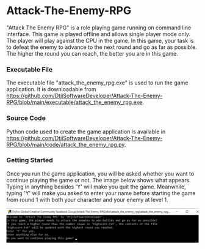 # Attack-The-Enemy-RPG

"Attack The Enemy RPG" is a role playing game running on command line interface. This game is played offline
and allows single player mode only. The player will play against the CPU in the game. In this game, your task
is to defeat the enemy to advance to the next round and go as far as possible. The higher the round you can
reach, the better you are in this game.

### Executable File

The executable file "attack_the_enemy_rpg.exe" is used to run the game application. It is downloadable from
https://github.com/DtjiSoftwareDeveloper/Attack-The-Enemy-RPG/blob/main/executable/attack_the_enemy_rpg.exe.

### Source Code

Python code used to create the game application is available in
https://github.com/DtjiSoftwareDeveloper/Attack-The-Enemy-RPG/blob/main/code/attack_the_enemy_rpg.py.

### Getting Started

Once you run the game application, you will be asked whether you want to continue playing the game or not.
The image below shows what appears. Typing in anything besides 'Y' will make you quit the game. Meanwhile,
typing 'Y' will make you asked to enter your name before starting the game from round 1 with both your character
and your enemy at level 1.

![Getting Started](https://github.com/DtjiSoftwareDeveloper/Attack-The-Enemy-RPG/blob/main/images/Getting%20Started.png)
